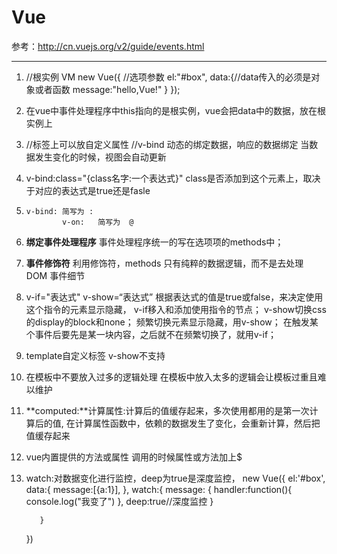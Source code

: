 ﻿# Vue

参考：http://cn.vuejs.org/v2/guide/events.html

---


 1. //根实例  VM
			new Vue({   //选项参数
				el:"#box",
				data:{//data传入的必须是对象或者函数
				message:"hello,Vue!"
			}
			});
 2. 在vue中事件处理程序中this指向的是根实例，vue会把data中的数据，放在根实例上
 3. //标签上可以放自定义属性
		//v-bind 动态的绑定数据，响应的数据绑定  当数据发生变化的时候，视图会自动更新
 4. v-bind:class="{class名字:一个表达式}"    class是否添加到这个元素上，取决于对应的表达式是true还是fasle
 5. 	v-bind: 简写为 :
				v-on:   简写为  @
 6. **绑定事件处理程序**  事件处理程序统一的写在选项项的methods中；
 7. **事件修饰符**	利用修饰符，methods 只有纯粹的数据逻辑，而不是去处理 DOM 事件细节
 8. v-if="表达式"  v-show=“表达式” 根据表达式的值是true或false，来决定使用这个指令的元素显示隐藏，
 v-if移入和添加使用指令的节点；
v-show切换css的display的block和none；
频繁切换元素显示隐藏，用v-show；
在触发某个事件后要先是某一块内容，之后就不在频繁切换了，就用v-if；
 9. template自定义标签 
					v-show不支持
 10. 在模板中不要放入过多的逻辑处理	在模板中放入太多的逻辑会让模板过重且难以维护
 11. **computed:**计算属性:计算后的值缓存起来，多次使用都用的是第一次计算后的值,	在计算属性函数中，依赖的数据发生了变化，会重新计算，然后把值缓存起来
 12. vue内置提供的方法或属性 调用的时候属性或方法加上$
 13. watch:对数据变化进行监控，deep为true是深度监控，
new Vue({
			el:'#box',
			data:{
				message:[{a:1}],
			},
			watch:{
				message:
				{
					handler:function(){
					console.log("我变了")
					},
					deep:true//深度监控
				}
				
			}
		})
